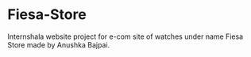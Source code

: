 # Fiesa-Store
Internshala website project for e-com site of watches under name Fiesa Store made by Anushka Bajpai.
